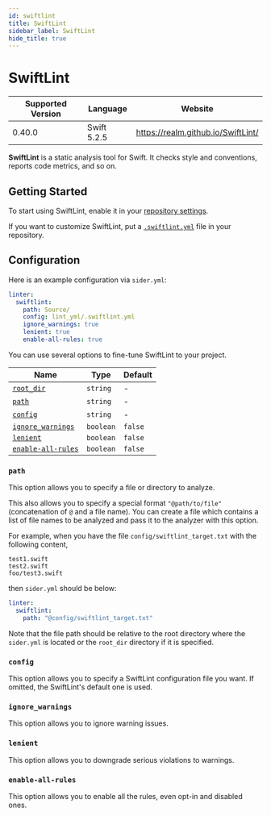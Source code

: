 ```yaml
---
id: swiftlint
title: SwiftLint
sidebar_label: SwiftLint
hide_title: true
---
```


# SwiftLint

| Supported Version | Language    | Website                            |
| ----------------- | ----------- | ---------------------------------- |
| 0.40.0            | Swift 5.2.5 | https://realm.github.io/SwiftLint/ |

**SwiftLint** is a static analysis tool for Swift. It checks style and conventions, reports code metrics, and so on.

## Getting Started

To start using SwiftLint, enable it in your [repository settings](../../getting-started/repository-settings.md).

If you want to customize SwiftLint, put a [`.swiftlint.yml`](https://github.com/realm/SwiftLint#configuration) file in your repository.

## Configuration

Here is an example configuration via `sider.yml`:

```yaml
linter:
  swiftlint:
    path: Source/
    config: lint_yml/.swiftlint.yml
    ignore_warnings: true
    lenient: true
    enable-all-rules: true
```

You can use several options to fine-tune SwiftLint to your project.

| Name                                                                                  | Type      | Default |
| ------------------------------------------------------------------------------------- | --------- | ------- |
| [`root_dir`](../../getting-started/custom-configuration.md#linteranalyzer_idroot_dir) | `string`  | -       |
| [`path`](#path)                                                                       | `string`  | -       |
| [`config`](#config)                                                                   | `string`  | -       |
| [`ignore_warnings`](#ignore_warnings)                                                 | `boolean` | `false` |
| [`lenient`](#lenient)                                                                 | `boolean` | `false` |
| [`enable-all-rules`](#enable-all-rules)                                               | `boolean` | `false` |

### `path`

This option allows you to specify a file or directory to analyze.

This also allows you to specify a special format `"@path/to/file"` (concatenation of `@` and a file name). You can create a file which contains a list of file names to be analyzed and pass it to the analyzer with this option.

For example, when you have the file `config/swiftlint_target.txt` with the following content,

```text
test1.swift
test2.swift
foo/test3.swift
```

then `sider.yml` should be below:

```yaml
linter:
  swiftlint:
    path: "@config/swiftlint_target.txt"
```

Note that the file path should be relative to the root directory where the `sider.yml` is located or the `root_dir` directory if it is specified.

### `config`

This option allows you to specify a SwiftLint configuration file you want.
If omitted, the SwiftLint's default one is used.

### `ignore_warnings`

This option allows you to ignore warning issues.

### `lenient`

This option allows you to downgrade serious violations to warnings.

### `enable-all-rules`

This option allows you to enable all the rules, even opt-in and disabled ones.
